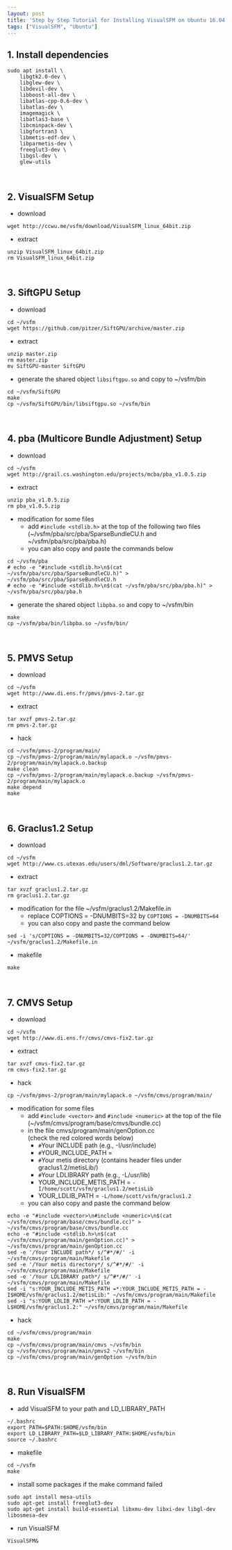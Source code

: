 ```yaml
---
layout: post
title: 'Step by Step Tutorial for Installing VisualSFM on Ubuntu 16.04 (64 bits)'
tags: ["VisualSFM", "Ubuntu"]
---
```


## 1. Install dependencies
```
sudo apt install \
    libgtk2.0-dev \
    libglew-dev \
    libdevil-dev \
    libboost-all-dev \
    libatlas-cpp-0.6-dev \
    libatlas-dev \
    imagemagick \
    libatlas3-base \
    libcminpack-dev \
    libgfortran3 \
    libmetis-edf-dev \
    libparmetis-dev \
    freeglut3-dev \
    libgsl-dev \
    glew-utils
 ```
 <br>
 
## 2. VisualSFM Setup
- download
```
wget http://ccwu.me/vsfm/download/VisualSFM_linux_64bit.zip
```

- extract
```
unzip VisualSFM_linux_64bit.zip
rm VisualSFM_linux_64bit.zip
```
<br>

## 3. SiftGPU Setup
- download
```
cd ~/vsfm
wget https://github.com/pitzer/SiftGPU/archive/master.zip
```

- extract
```
unzip master.zip
rm master.zip
mv SiftGPU-master SiftGPU
```
- generate the shared object `libsiftgpu.so` and copy to ~/vsfm/bin
```
cd ~/vsfm/SiftGPU
make
cp ~/vsfm/SiftGPU/bin/libsiftgpu.so ~/vsfm/bin
```
<br>

## 4. pba (Multicore Bundle Adjustment) Setup
- download
```
cd ~/vsfm
wget http://grail.cs.washington.edu/projects/mcba/pba_v1.0.5.zip
```

- extract
```
unzip pba_v1.0.5.zip
rm pba_v1.0.5.zip
```

- modification for some files
    - add `#include <stdlib.h>` at the top of the following two files <br>
    (~/vsfm/pba/src/pba/SparseBundleCU.h and ~/vsfm/pba/src/pba/pba.h)
    - you can also copy and paste the commands below
```
cd ~/vsfm/pba
# echo -e "#include <stdlib.h>\n$(cat ~/vsfm/pba/src/pba/SparseBundleCU.h)" > ~/vsfm/pba/src/pba/SparseBundleCU.h
# echo -e "#include <stdlib.h>\n$(cat ~/vsfm/pba/src/pba/pba.h)" > ~/vsfm/pba/src/pba/pba.h
```

- generate the shared object `libpba.so` and copy to ~/vsfm/bin
```
make
cp ~/vsfm/pba/bin/libpba.so ~/vsfm/bin/
```
<br>

## 5. PMVS Setup
- download
```
cd ~/vsfm
wget http://www.di.ens.fr/pmvs/pmvs-2.tar.gz
```

- extract
```
tar xvzf pmvs-2.tar.gz
rm pmvs-2.tar.gz
```

- hack
```
cd ~/vsfm/pmvs-2/program/main/
cp ~/vsfm/pmvs-2/program/main/mylapack.o ~/vsfm/pmvs-2/program/main/mylapack.o.backup
make clean
cp ~/vsfm/pmvs-2/program/main/mylapack.o.backup ~/vsfm/pmvs-2/program/main/mylapack.o
make depend
make
```
<br>

## 6. Graclus1.2 Setup
- download
```
cd ~/vsfm
wget http://www.cs.utexas.edu/users/dml/Software/graclus1.2.tar.gz
```

- extract
```
tar xvzf graclus1.2.tar.gz
rm graclus1.2.tar.gz
```

- modification for the file ~/vsfm/graclus1.2/Makefile.in
    - replace COPTIONS = -DNUMBITS=32 by `COPTIONS = -DNUMBITS=64`
    - you can also copy and paste the command below
```
sed -i 's/COPTIONS = -DNUMBITS=32/COPTIONS = -DNUMBITS=64/' ~/vsfm/graclus1.2/Makefile.in
```

- makefile
```
make
```
<br>

## 7. CMVS Setup
- download
```
cd ~/vsfm
wget http://www.di.ens.fr/cmvs/cmvs-fix2.tar.gz
```

- extract
```
tar xvzf cmvs-fix2.tar.gz
rm cmvs-fix2.tar.gz
```

- hack
```
cp ~/vsfm/pmvs-2/program/main/mylapack.o ~/vsfm/cmvs/program/main/
```

- modification for some files
    - add `#include <vector>` and `#include <numeric>` at the top of the file (~/vsfm/cmvs/program/base/cmvs/bundle.cc)
    - in the file cmvs/program/main/genOption.cc <br>
      (check the red colored words below)
        - `#`Your INCLUDE path (e.g., -I/usr/include)
        - `#`YOUR_INCLUDE_PATH = 
        - `#`Your metis directory (contains header files under graclus1.2/metisLib/)
        - `#`Your LDLIBRARY path (e.g., -L/usr/lib)
        - YOUR_INCLUDE_METIS_PATH = `-I/home/scott/vsfm/graclus1.2/metisLib`
        - YOUR_LDLIB_PATH = `-L/home/scott/vsfm/graclus1.2`
    - you can also copy and paste the command below

```
echo -e "#include <vector>\n#include <numeric>\n$(cat ~/vsfm/cmvs/program/base/cmvs/bundle.cc)" > ~/vsfm/cmvs/program/base/cmvs/bundle.cc
echo -e "#include <stdlib.h>\n$(cat ~/vsfm/cmvs/program/main/genOption.cc)" > ~/vsfm/cmvs/program/main/genOption.cc
sed -e '/Your INCLUDE path*/ s/^#*/#/' -i ~/vsfm/cmvs/program/main/Makefile
sed -e '/Your metis directory*/ s/^#*/#/' -i ~/vsfm/cmvs/program/main/Makefile
sed -e '/Your LDLIBRARY path*/ s/^#*/#/' -i ~/vsfm/cmvs/program/main/Makefile
sed -i "s:YOUR_INCLUDE_METIS_PATH =*:YOUR_INCLUDE_METIS_PATH = -I$HOME/vsfm/graclus1.2/metisLib:" ~/vsfm/cmvs/program/main/Makefile
sed -i "s:YOUR_LDLIB_PATH =*:YOUR_LDLIB_PATH = -L$HOME/vsfm/graclus1.2:" ~/vsfm/cmvs/program/main/Makefile
```

- hack
```
cd ~/vsfm/cmvs/program/main
make
cp ~/vsfm/cmvs/program/main/cmvs ~/vsfm/bin
cp ~/vsfm/cmvs/program/main/pmvs2 ~/vsfm/bin
cp ~/vsfm/cmvs/program/main/genOption ~/vsfm/bin
```
<br>

## 8. Run VisualSFM
- add VisualSFM to your path and LD_LIBRARY_PATH
```
~/.bashrc
export PATH=$PATH:$HOME/vsfm/bin
export LD_LIBRARY_PATH=$LD_LIBRARY_PATH:$HOME/vsfm/bin
source ~/.bashrc
```

- makefile
```
cd ~/vsfm
make
```

- install some packages if the make command failed
```
sudo apt install mesa-utils
sudo apt-get install freeglut3-dev
sudo apt-get install build-essential libxmu-dev libxi-dev libgl-dev libosmesa-dev
```

- run VisualSFM
```
VisualSFM&
```



